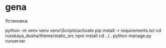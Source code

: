 # gena
Установка: 

python -m venv venv
venv\Scripts\activate
pip install -r requirements.txt
cd russkaya_dusha/theme/static_src
npm install
cd ../..
python manage.py runserver